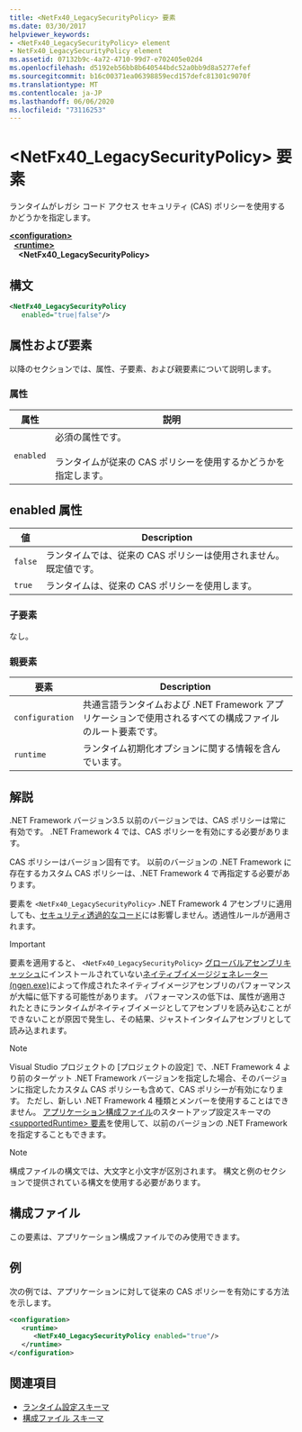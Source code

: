 ```yaml
---
title: <NetFx40_LegacySecurityPolicy> 要素
ms.date: 03/30/2017
helpviewer_keywords:
- <NetFx40_LegacySecurityPolicy> element
- NetFx40_LegacySecurityPolicy element
ms.assetid: 07132b9c-4a72-4710-99d7-e702405e02d4
ms.openlocfilehash: d5192eb56bb8b640544bdc52a0bb9d8a5277efef
ms.sourcegitcommit: b16c00371ea06398859ecd157defc81301c9070f
ms.translationtype: MT
ms.contentlocale: ja-JP
ms.lasthandoff: 06/06/2020
ms.locfileid: "73116253"
---
```

# <a name="netfx40_legacysecuritypolicy-element"></a>\<NetFx40_LegacySecurityPolicy> 要素

ランタイムがレガシ コード アクセス セキュリティ (CAS) ポリシーを使用するかどうかを指定します。

[**\<configuration>**](../configuration-element.md)\
&nbsp;&nbsp;[**\<runtime>**](runtime-element.md)\
&nbsp;&nbsp;&nbsp;&nbsp;**\<NetFx40_LegacySecurityPolicy>**  

## <a name="syntax"></a>構文

```xml
<NetFx40_LegacySecurityPolicy
   enabled="true|false"/>
```

## <a name="attributes-and-elements"></a>属性および要素

以降のセクションでは、属性、子要素、および親要素について説明します。

### <a name="attributes"></a>属性

|属性|説明|
|---------------|-----------------|
|`enabled`|必須の属性です。<br /><br /> ランタイムが従来の CAS ポリシーを使用するかどうかを指定します。|

## <a name="enabled-attribute"></a>enabled 属性

|値|Description|
|-----------|-----------------|
|`false`|ランタイムでは、従来の CAS ポリシーは使用されません。 既定値です。|
|`true`|ランタイムは、従来の CAS ポリシーを使用します。|

### <a name="child-elements"></a>子要素

なし。

### <a name="parent-elements"></a>親要素

|要素|Description|
|-------------|-----------------|
|`configuration`|共通言語ランタイムおよび .NET Framework アプリケーションで使用されるすべての構成ファイルのルート要素です。|
|`runtime`|ランタイム初期化オプションに関する情報を含んでいます。|

## <a name="remarks"></a>解説

.NET Framework バージョン3.5 以前のバージョンでは、CAS ポリシーは常に有効です。 .NET Framework 4 では、CAS ポリシーを有効にする必要があります。

CAS ポリシーはバージョン固有です。 以前のバージョンの .NET Framework に存在するカスタム CAS ポリシーは、.NET Framework 4 で再指定する必要があります。

要素を `<NetFx40_LegacySecurityPolicy>` .NET Framework 4 アセンブリに適用しても、[セキュリティ透過的なコード](../../../misc/security-transparent-code.md)には影響しません。透過性ルールが適用されます。

> [!IMPORTANT]
> 要素を適用すると、 `<NetFx40_LegacySecurityPolicy>` [グローバルアセンブリキャッシュ](../../../app-domains/gac.md)にインストールされていない[ネイティブイメージジェネレーター (ngen.exe)](../../../tools/ngen-exe-native-image-generator.md)によって作成されたネイティブイメージアセンブリのパフォーマンスが大幅に低下する可能性があります。 パフォーマンスの低下は、属性が適用されたときにランタイムがネイティブイメージとしてアセンブリを読み込むことができないことが原因で発生し、その結果、ジャストインタイムアセンブリとして読み込まれます。

> [!NOTE]
> Visual Studio プロジェクトの [プロジェクトの設定] で、.NET Framework 4 より前のターゲット .NET Framework バージョンを指定した場合、そのバージョンに指定したカスタム CAS ポリシーも含めて、CAS ポリシーが有効になります。 ただし、新しい .NET Framework 4 種類とメンバーを使用することはできません。 [アプリケーション構成ファイル](../../index.md)のスタートアップ設定スキーマの[ \<supportedRuntime> 要素](../startup/supportedruntime-element.md)を使用して、以前のバージョンの .NET Framework を指定することもできます。

> [!NOTE]
> 構成ファイルの構文では、大文字と小文字が区別されます。 構文と例のセクションで提供されている構文を使用する必要があります。

## <a name="configuration-file"></a>構成ファイル

この要素は、アプリケーション構成ファイルでのみ使用できます。

## <a name="example"></a>例

次の例では、アプリケーションに対して従来の CAS ポリシーを有効にする方法を示します。

```xml
<configuration>
   <runtime>
      <NetFx40_LegacySecurityPolicy enabled="true"/>
   </runtime>
</configuration>
```

## <a name="see-also"></a>関連項目

- [ランタイム設定スキーマ](index.md)
- [構成ファイル スキーマ](../index.md)
